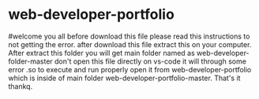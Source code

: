 # web-developer-portfolio
#welcome you all
before download this file please read this instructions to not getting the error.
after download this file extract this on your computer.
After extract this folder you will get main folder named as web-developer-folder-master don't
open this file directly on vs-code it will through some error .so to execute and run properly
open it from web-developer-portfolio which is inside of main folder web-developer-portfolio-master.
That's it thankq.


